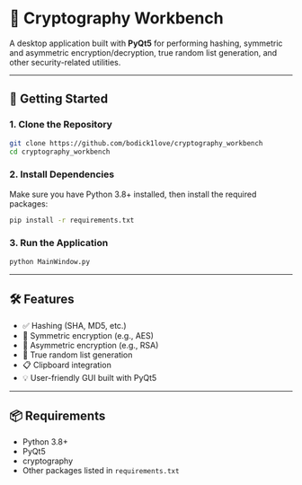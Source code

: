 # 🔐 Cryptography Workbench

A desktop application built with **PyQt5** for performing hashing, symmetric and asymmetric encryption/decryption, true random list generation, and other security-related utilities.

---

## 🚀 Getting Started

### 1. Clone the Repository

```bash
git clone https://github.com/bodick1love/cryptography_workbench
cd cryptography_workbench
```

### 2. Install Dependencies

Make sure you have Python 3.8+ installed, then install the required packages:

```bash
pip install -r requirements.txt
```

### 3. Run the Application

```bash
python MainWindow.py
```

---

## 🛠 Features

- ✅ Hashing (SHA, MD5, etc.)
- 🔐 Symmetric encryption (e.g., AES)
- 🔑 Asymmetric encryption (e.g., RSA)
- 🎲 True random list generation
- 📋 Clipboard integration
- 💡 User-friendly GUI built with PyQt5

---

## 📦 Requirements

- Python 3.8+
- PyQt5
- cryptography
- Other packages listed in `requirements.txt`
